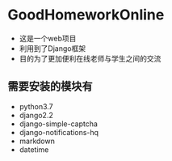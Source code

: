 # GoodHomeworkOnline
* 这是一个web项目
* 利用到了Django框架
* 目的为了更加便利在线老师与学生之间的交流
## 需要安装的模块有
* python3.7
* django2.2
* django-simple-captcha
* django-notifications-hq
* markdown
* datetime
